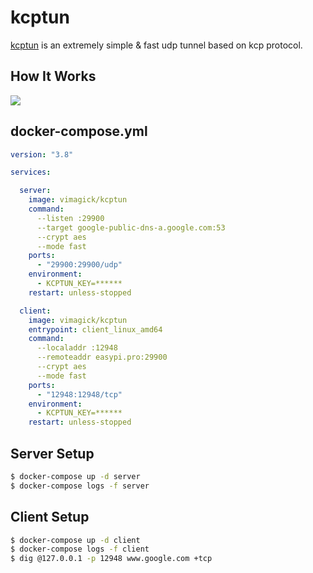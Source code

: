 kcptun
======

[kcptun][1] is an extremely simple & fast udp tunnel based on kcp protocol.

## How It Works

![][2]

## docker-compose.yml

```yaml
version: "3.8"

services:

  server:
    image: vimagick/kcptun
    command:
      --listen :29900
      --target google-public-dns-a.google.com:53
      --crypt aes
      --mode fast
    ports:
      - "29900:29900/udp"
    environment:
      - KCPTUN_KEY=******
    restart: unless-stopped

  client:
    image: vimagick/kcptun
    entrypoint: client_linux_amd64
    command:
      --localaddr :12948
      --remoteaddr easypi.pro:29900
      --crypt aes
      --mode fast
    ports:
      - "12948:12948/tcp"
    environment:
      - KCPTUN_KEY=******
    restart: unless-stopped
```

## Server Setup

```bash
$ docker-compose up -d server
$ docker-compose logs -f server
```

## Client Setup

```bash
$ docker-compose up -d client
$ docker-compose logs -f client
$ dig @127.0.0.1 -p 12948 www.google.com +tcp
```

[1]: https://github.com/xtaci/kcptun
[2]: https://github.com/xtaci/kcptun/raw/master/kcptun.png
